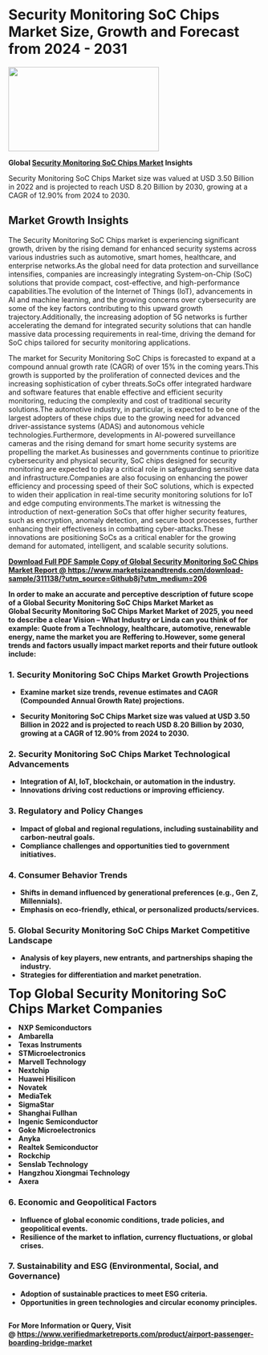 <H1>Security Monitoring SoC Chips Market Size, Growth and Forecast from 2024 - 2031</H1><img class="aligncenter size-medium wp-image-584254" src="https://thirdeyenews.in/wp-content/uploads/2024/09/Global-Market-Research-300x168.jpeg" alt="" width="300" height="168" /><p><strong>Global&nbsp;<a href="https://www.marketsizeandtrends.com/download-sample/311138/?utm_source=Github8j?utm_medium=206">Security Monitoring SoC Chips Market</a> Insights</strong></p><p>Security Monitoring SoC Chips Market size was valued at USD 3.50 Billion in 2022 and is projected to reach USD 8.20 Billion by 2030, growing at a CAGR of 12.90% from 2024 to 2030.</p><p><h2>Market Growth Insights</h2> <p>The Security Monitoring SoC Chips market is experiencing significant growth, driven by the rising demand for enhanced security systems across various industries such as automotive, smart homes, healthcare, and enterprise networks.As the global need for data protection and surveillance intensifies, companies are increasingly integrating System-on-Chip (SoC) solutions that provide compact, cost-effective, and high-performance capabilities.The evolution of the Internet of Things (IoT), advancements in AI and machine learning, and the growing concerns over cybersecurity are some of the key factors contributing to this upward growth trajectory.Additionally, the increasing adoption of 5G networks is further accelerating the demand for integrated security solutions that can handle massive data processing requirements in real-time, driving the demand for SoC chips tailored for security monitoring applications.</p> <p><strong><a href="#"></a></strong></p> <p>The market for Security Monitoring SoC Chips is forecasted to expand at a compound annual growth rate (CAGR) of over 15% in the coming years.This growth is supported by the proliferation of connected devices and the increasing sophistication of cyber threats.SoCs offer integrated hardware and software features that enable effective and efficient security monitoring, reducing the complexity and cost of traditional security solutions.The automotive industry, in particular, is expected to be one of the largest adopters of these chips due to the growing need for advanced driver-assistance systems (ADAS) and autonomous vehicle technologies.Furthermore, developments in AI-powered surveillance cameras and the rising demand for smart home security systems are propelling the market.As businesses and governments continue to prioritize cybersecurity and physical security, SoC chips designed for security monitoring are expected to play a critical role in safeguarding sensitive data and infrastructure.Companies are also focusing on enhancing the power efficiency and processing speed of their SoC solutions, which is expected to widen their application in real-time security monitoring solutions for IoT and edge computing environments.The market is witnessing the introduction of next-generation SoCs that offer higher security features, such as encryption, anomaly detection, and secure boot processes, further enhancing their effectiveness in combatting cyber-attacks.These innovations are positioning SoCs as a critical enabler for the growing demand for automated, intelligent, and scalable security solutions.<p><strong><a href="#"></p><p><span class=""><strong>Download Full PDF Sample Copy of Global Security Monitoring SoC Chips Market Report</strong> @ <a href="https://www.marketsizeandtrends.com/download-sample/311138/?utm_source=Github8j?utm_medium=206" target="_blank">https://www.marketsizeandtrends.com/download-sample/311138/?utm_source=Github8j?utm_medium=206</a></span></p><p>In order to make an accurate and perceptive description of future scope of a Global&nbsp;Security Monitoring SoC Chips Market Market as Global&nbsp;Security Monitoring SoC Chips Market Market of 2025, you need to describe a clear Vision &ndash; What Industry or Linda can you think of for example: Quote from a Technology, healthcare, automotive, renewable energy, name the market you are Reffering to.However, some general trends and factors usually impact market reports and their future outlook include:</p><h3>1.&nbsp;<strong>Security Monitoring SoC Chips Market Growth Projections</strong></h3><ul><li>Examine market size trends, revenue estimates and CAGR (Compounded Annual Growth Rate) projections.</li><li><p>Security Monitoring SoC Chips Market size was valued at USD 3.50 Billion in 2022 and is projected to reach USD 8.20 Billion by 2030, growing at a CAGR of 12.90% from 2024 to 2030.</p></li></ul><h3>2.&nbsp;<strong>Security Monitoring SoC Chips Market Technological Advancements</strong></h3><ul><li>Integration of AI, IoT, blockchain, or automation in the industry.</li><li>Innovations driving cost reductions or improving efficiency.</li></ul><h3>3.&nbsp;<strong>Regulatory and Policy Changes</strong></h3><ul><li>Impact of global and regional regulations, including sustainability and carbon-neutral goals.</li><li>Compliance challenges and opportunities tied to government initiatives.</li></ul><h3>4.&nbsp;<strong>Consumer Behavior Trends</strong></h3><ul><li>Shifts in demand influenced by generational preferences (e.g., Gen Z, Millennials).</li><li>Emphasis on eco-friendly, ethical, or personalized products/services.</li></ul><h3>5.&nbsp;<strong>Global Security Monitoring SoC Chips Market Competitive Landscape</strong></h3><ul><li>Analysis of key players, new entrants, and partnerships shaping the industry.</li><li>Strategies for differentiation and market penetration.</li></ul><p data-pm-slice="1 1 []"><span style="color: inherit; font-family: inherit; font-size: 25px;">Top Global Security Monitoring SoC Chips Market Companies</span></p><div class="" data-test-id=""><p><li>NXP Semiconductors</li><li> Ambarella</li><li> Texas Instruments</li><li> STMicroelectronics</li><li> Marvell Technology</li><li> Nextchip</li><li> Huawei Hisilicon</li><li> Novatek</li><li> MediaTek</li><li> SigmaStar</li><li> Shanghai Fullhan</li><li> Ingenic Semiconductor</li><li> Goke Microelectronics</li><li> Anyka</li><li> Realtek Semiconductor</li><li> Rockchip</li><li> Senslab Technology</li><li> Hangzhou Xiongmai Technology</li><li> Axera</li></p></div><h3>6.&nbsp;<strong>Economic and Geopolitical Factors</strong></h3><ul><li>Influence of global economic conditions, trade policies, and geopolitical events.</li><li>Resilience of the market to inflation, currency fluctuations, or global crises.</li></ul><h3>7.&nbsp;<strong>Sustainability and ESG (Environmental, Social, and Governance)</strong></h3><ul><li>Adoption of sustainable practices to meet ESG criteria.</li><li>Opportunities in green technologies and circular economy principles.</li></ul><h2><strong style="font-size: 14px;">For More Information or Query, Visit @&nbsp;</strong><a style="background-color: #ffffff; font-size: 14px;" href="https://www.marketsizeandtrends.com/report/security-monitoring-soc-chips-market/" target="_blank">https://www.verifiedmarketreports.com/product/airport-passenger-boarding-bridge-market</a></h2>